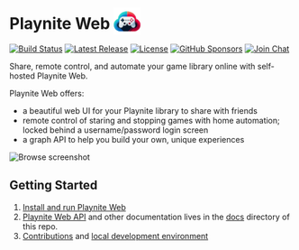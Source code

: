 # Playnite Web <img alt="Playnite Web logo" src="./_docs/assets/images/logo.png" style="margin-bottom:-10px;" />

[![Build Status](https://github.com/andrew-codes/playnite-web/actions/workflows/verify-commits.yml/badge.svg)](https://github.com/andrew-codes/playnite-web/actions/workflows/verify-commits.yml)
[![Latest Release](https://img.shields.io/github/v/release/andrew-codes/playnite-web)](https://github.com/andrew-codes/playnite-web/releases/latest)
[![License](https://img.shields.io/github/license/andrew-codes/playnite-web)](https://github.com/andrew-codes/playnite-web?tab=AGPL-3.0-1-ov-file#readme)
[![GitHub Sponsors](https://img.shields.io/github/sponsors/andrew-codes)](https://github.com/sponsors/andrew-codes)
[![Join Chat](https://img.shields.io/badge/dynamic/json?url=https%3A%2F%2Fmatrix.org%2F_matrix%2Fclient%2Funstable%2Fim.nheko.summary%2Fsummary%2F%2523playnite-web%3Agitter.im&query=num_joined_members&label=Chat%20Members)](https://matrix.to/#/#playnite-web:gitter.im)

Share, remote control, and automate your game library online with self-hosted Playnite Web.

Playnite Web offers:

- a beautiful web UI for your Playnite library to share with friends
- remote control of staring and stopping games with home automation; locked behind a username/password login screen
- a graph API to help you build your own, unique experiences

![Browse screenshot](./docs/assets/images/browse-screenshot.png)

## Getting Started

1. [Install and run Playnite Web](./docs/guides/setup.md)
2. [Playnite Web API](./docs/api/data-model.md) and other documentation lives in the [docs](./docs/) directory of this repo.
3. [Contributions](./docs/CONTRIBUTING.md) and [local development environment](./docs/contributing/development-environment/index.md)
